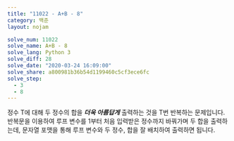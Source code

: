 ```yaml
---
title: "11022 - A+B - 8"
category: 백준
layout: nojam

solve_num: 11022
solve_name: A+B - 8
solve_lang: Python 3
solve_diff: 28
solve_date: "2020-03-24 16:09:00"
solve_share: a800981b36b54d1199460c5cf3ece6fc
solve_step:
  - 3
  - 8
---
```


정수 T에 대해 두 정수의 합을 **_더욱 아름답게_** 출력하는 것을 T번 반복하는 문제입니다. 반복문을 이용하여 루프 변수를 1부터 처음 입력받은 정수까지 바꿔가며 두 합을 출력하는데, 문자열 포맷을 통해 루프 변수와 두 정수, 합을 잘 배치하여 출력하면 됩니다.
